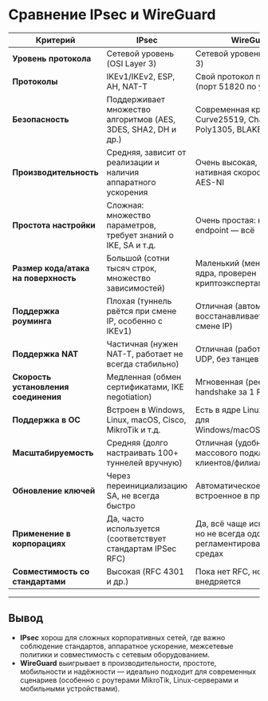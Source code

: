 # Сравнение IPsec и WireGuard

| Критерий                         | IPsec                                                                 | WireGuard                                                              |
|----------------------------------|------------------------------------------------------------------------|------------------------------------------------------------------------|
| **Уровень протокола**           | Сетевой уровень (OSI Layer 3)                                          | Сетевой уровень (OSI Layer 3)                                          |
| **Протоколы**                   | IKEv1/IKEv2, ESP, AH, NAT-T                                            | Свой протокол поверх UDP (порт 51820 по умолчанию)                    |
| **Безопасность**               | Поддерживает множество алгоритмов (AES, 3DES, SHA2, DH и др.)          | Современная криптография: Curve25519, ChaCha20, Poly1305, BLAKE2s     |
| **Производительность**         | Средняя, зависит от реализации и наличия аппаратного ускорения         | Очень высокая, почти нативная скорость даже без AES-NI                |
| **Простота настройки**         | Сложная: множество параметров, требует знаний о IKE, SA и т.д.         | Очень простая: ключи, IP и endpoint — всё                             |
| **Размер кода/атака на поверхность** | Большой (сотни тысяч строк, множество зависимостей)                     | Маленький (менее 5K строк ядра, проверен криптоэкспертами)            |
| **Поддержка роуминга**         | Плохая (туннель рвётся при смене IP, особенно с IKEv1)                 | Отличная (автоматически восстанавливается при смене IP)               |
| **Поддержка NAT**              | Частичная (нужен NAT-T, работает не всегда стабильно)                  | Отличная (работает поверх UDP, без танцев с NAT-T)                    |
| **Скорость установления соединения** | Медленная (обмен сертификатами, IKE negotiation)                        | Мгновенная (peer-to-peer handshake за 1 RTT)                          |
| **Поддержка в ОС**             | Встроен в Windows, Linux, macOS, Cisco, MikroTik и т.д.               | Есть в ядре Linux, клиенты для Windows/macOS/iOS/Android              |
| **Масштабируемость**           | Средняя (долго настраивать 100+ туннелей вручную)                      | Отличная (удобна для массового подключения клиентов/филиалов)         |
| **Обновление ключей**          | Через переинициализацию SA, не всегда быстро                           | Автоматическое, встроенное в протокол                                 |
| **Применение в корпорациях**   | Да, часто используется (соответствует стандартам IPSec RFC)           | Да, всё чаще используется, но не всегда одобрен в регламентированных средах |
| **Совместимость со стандартами** | Высокая (RFC 4301 и др.)                                                | Пока нет RFC, но активно внедряется                                   |

---

## Вывод

- **IPsec** хорош для сложных корпоративных сетей, где важно соблюдение стандартов, аппаратное ускорение, межсетевые политики и совместимость с сетевым оборудованием.
- **WireGuard** выигрывает в производительности, простоте, мобильности и надёжности — идеально подходит для современных сценариев (особенно с роутерами MikroTik, Linux-серверами и мобильными устройствами).

